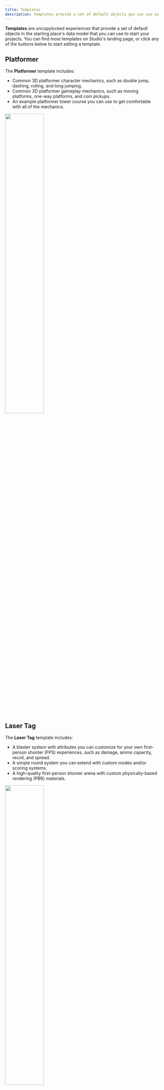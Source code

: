 ```yaml
---
title: Templates
description: Templates provide a set of default objects you can use as the foundation for your experiences.
---
```


**Templates** are uncopylocked experiences that provide a set of default objects in the starting place's data model that you can use to start your projects. You can find most templates on Studio's landing page, or click any of the buttons below to start editing a template.

## Platformer

The **Platformer** template includes:

- Common 3D platformer character mechanics, such as double jump, dashing, rolling, and long jumping.
- Common 3D platformer gameplay mechanics, such as moving platforms, one-way platforms, and coin pickups.
- An example platformer tower course you can use to get comfortable with all of the mechanics.

<img src="../assets/resources/templates/Platformer-Template.png" width="50%" alt="" />

<UseStudioButton variant="" buttonTextTranslationKey="Action.EditInStudio" placeId="18636963376" universeId="6314775459" />

## Laser Tag

The **Laser Tag** template includes:

- A blaster system with attributes you can customize for your own first-person shooter (FPS) experiences, such as damage, ammo capacity, recoil, and spread.
- A simple round system you can extend with custom modes and/or scoring systems.
- A high-quality first-person shooter arena with custom physically-based rendering (PBR) materials.

<img src="../assets/resources/templates/Laser-Tag-Template.png" width="50%" alt="" />

<UseStudioButton variant="" buttonTextTranslationKey="Action.EditInStudio" placeId="17823019220" universeId="6106389365" />

## FPS System

The **FPS System** template includes the FPS blaster system from the Laser Tag template, as well as targets you can use to practice firing the two blasters.

<img src="../assets/resources/templates/FPS-System-Template.png" width="50%" alt="" />

<UseStudioButton variant="" buttonTextTranslationKey="Action.EditInStudio" placeId="17823017290" universeId="6106388692" />

## Racing

The **Racing** template includes a working race car and modular winding track objects that you can restructure for countless race track configurations.

<img src="../assets/resources/templates/Racing-Template.png" width="50%" alt="" />

<UseStudioButton variant="" buttonTextTranslationKey="Action.EditInStudio" placeId="16078915506" universeId="5557500170" />

## Baseplate

The **Baseplate** template includes only two default objects:

- **Spawn location** – A `Class.SpawnLocation` object is where player characters appear in the 3D space when they join an experience, as well as where they respawn when their health reaches zero.
- **Baseplate** – A baseplate is a floor with a 4x4 grid texture that aligns with stud measurements.

<img src="../assets/resources/templates/Baseplate-Template.png" width="50%" alt="" />

<UseStudioButton variant="" buttonTextTranslationKey="Action.EditInStudio" placeId="95206881" universeId="28220420" />

## Modern City

The **Modern City** template includes modular wall, window, and door objects you can snap together to create unique building variations.

<img src="../assets/tutorials/assembling-modular-environments/Overview-Asset-Kit.png" width="50%" alt="" />

<UseStudioButton variant="" buttonTextTranslationKey="Action.EditInStudio" placeId="13165709401" universeId="4594822820" />

## Village

The **Village** template includes house, garden, and orchard objects that you can reuse to create rural villages.

<img src="../assets/resources/templates/Village-Template.png" width="50%" alt="" />

<UseStudioButton variant="" buttonTextTranslationKey="Action.EditInStudio" placeId="520390648" universeId="202770430" />

## Castle

The **Castle** template includes castle and foliage objects that you can reconfigure to create destructible kingdoms.

<img src="../assets/resources/templates/Castle-Template.png" width="50%" alt="" />

<UseStudioButton variant="" buttonTextTranslationKey="Action.EditInStudio" placeId="203810088" universeId="93411794" />

## Suburban

The **Suburban** template includes common neighborhood objects such as homes, playground equipment, and a gas station that you can reuse to create destructible residential cities.

<img src="../assets/resources/templates/Suburban-Template.png" width="50%" alt="" />

<UseStudioButton variant="" buttonTextTranslationKey="Action.EditInStudio" placeId="366130569" universeId="138962641" />

## Pirate Island

The **Pirate Island** template includes a destructible ship with working cannons and multiple island examples that you can customize or reference as you create your own with the Terrain Editor.

<img src="../assets/resources/templates/Pirate-Island-Template.png" width="50%" alt="" />

<UseStudioButton variant="" buttonTextTranslationKey="Action.EditInStudio" placeId="264719325" universeId="107387509" />

## Obby

The **Obby** template includes common obstacle objects like checkpoints, fast pads, jump pads, and player hazards that you can reconfigure to create your own courses.

<img src="../assets/resources/templates/Obby-Template.png" width="50%" alt="" />

<UseStudioButton variant="" buttonTextTranslationKey="Action.EditInStudio" placeId="203812057" universeId="93412282" />

## Starting Place

The **Starting Place** template includes many basic objects to assist creators in becoming familiar with core Studio functionality, such as modifying basic parts and using the Terrain Editor.

<img src="../assets/resources/templates/Starting-Place-Template.png" width="50%" alt="" />

<UseStudioButton variant="" buttonTextTranslationKey="Action.EditInStudio" placeId="379736082" universeId="142606178" />

## Line Runner

The **Line Runner** template includes simple 3D objects and scripts that provide infinite side-scrolling gameplay. You can modify the 3D objects to create new courses in which players try to beat their score in every round.

<img src="../assets/resources/templates/Line-Runner-Template.png" width="50%" alt="" />

<UseStudioButton variant="" buttonTextTranslationKey="Action.EditInStudio" placeId="301530843" universeId="115791780" />

## Capture the Flag

The **Capture the Flag** template includes simple 3D objects and scripts that divide players into a blue or red team, then start a five minute timer which each team tries to take the other team's flag and return across the center line. You can modify the arena, teams, and timer for unique gameplay variations.

<img src="../assets/resources/templates/CTF-Template.png" width="50%" alt="" />

<UseStudioButton variant="" buttonTextTranslationKey="Action.EditInStudio" placeId="92721754" universeId="37613887" />

## Team / FFA Arena

The **Team / FFA Arena** template includes simple 3D objects and scripts that allow players to fight each other in free for all arena. You can customize each object to create unique arenas that meet your own gameplay requirements.

<img src="../assets/resources/templates/FFA-Template.png" width="50%" alt="" />

<UseStudioButton variant="" buttonTextTranslationKey="Action.EditInStudio" placeId="301529772" universeId="115791512" />

## Combat

The **Combat** template includes three different objects that players can equip and store to their inventory during gameplay: a sword, pistol, and health pack. You can use these objects to create action and adventure experiences.

<img src="../assets/resources/templates/Combat-Template.png" width="50%" alt="" />

<UseStudioButton variant="" buttonTextTranslationKey="Action.EditInStudio" placeId="203885589" universeId="93431584" />

## Concert

The **Concert** template includes high-quality 3D objects and scripts that allow players to transition between different sequences of events, such as waiting in a lobby, then teleporting to a concert. You can customize this space to transition players between multiple scenes and synchronize complex animations and visuals to a timeline.

For more information, see [Event Sequencer](../resources/modules/event-sequencer.md).

<img src="../assets/resources/templates/Concert-Template.png" width="50%" alt="" />

<UseStudioButton variant="" buttonTextTranslationKey="Action.EditInStudio" placeId="10275826693" universeId="3760683948" />

## Move It Simulator

The **Move It Simulator** template includes high-quality 3D objects and scripts that allow players to level up by moving around the 3D space. You can modify the 3D objects and terrain to create new courses.

<img src="../assets/resources/templates/MIS-Template.png" width="50%" alt="" />

<UseStudioButton variant="" buttonTextTranslationKey="Action.EditInStudio" placeId="5353920686" universeId="1876281622" />

## Mansion of Wonder

The **Mansion of Wonder** template includes high-quality 3D objects and scripts that allow players to ride on a cart through a set track, and shoot at enemies in each new area. You can modify the 3D objects and the track itself to create new courses, and have players try to beat their high score in every round.

<img src="../assets/resources/templates/MOW-Template.png" width="50%" alt="" />

<UseStudioButton variant="" buttonTextTranslationKey="Action.EditInStudio" placeId="6936227200" universeId="2653926164" />

## Flat Terrain

The **Flat Terrain** template includes an empty data model with flat, grassy terrain.

<img src="../assets/resources/templates/Flat-Terrain-Template.png" width="50%" alt="" />

<UseStudioButton variant="" buttonTextTranslationKey="Action.EditInStudio" placeId="95206192" universeId="28223770" />

## Classic Racing

The **Classic Racing** template includes simple working race cars and track checkpoints objects that you can use to create racing experiences through terrain.

<img src="../assets/resources/templates/Classic-Racing-Template.png" width="50%" alt="" />

<UseStudioButton variant="" buttonTextTranslationKey="Action.EditInStudio" placeId="215383192" universeId="95830130" />

## Classic Baseplate

The **Classic Baseplate** template includes only one default object: a baseplate with a legacy stud texture.

<img src="../assets/resources/templates/Classic-Baseplate-Template.png" width="50%" alt="" />

<UseStudioButton variant="" buttonTextTranslationKey="Action.EditInStudio" placeId="6560363541" universeId="2464612126" />
